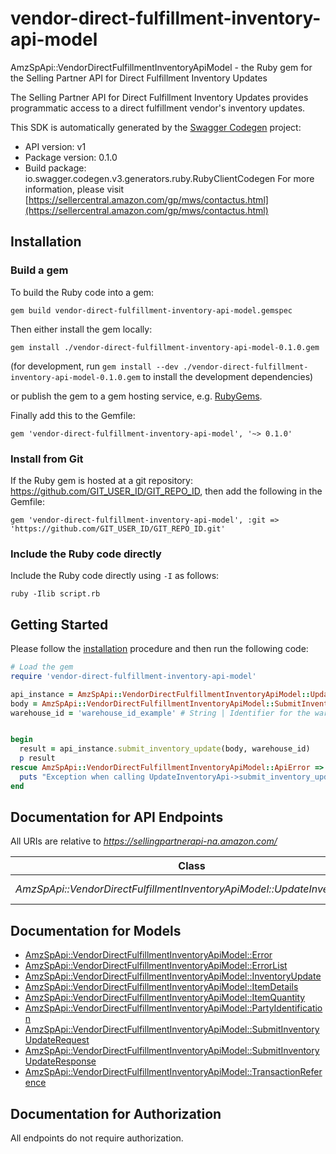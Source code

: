 # vendor-direct-fulfillment-inventory-api-model

AmzSpApi::VendorDirectFulfillmentInventoryApiModel - the Ruby gem for the Selling Partner API for Direct Fulfillment Inventory Updates

The Selling Partner API for Direct Fulfillment Inventory Updates provides programmatic access to a direct fulfillment vendor's inventory updates.

This SDK is automatically generated by the [Swagger Codegen](https://github.com/swagger-api/swagger-codegen) project:

- API version: v1
- Package version: 0.1.0
- Build package: io.swagger.codegen.v3.generators.ruby.RubyClientCodegen
For more information, please visit [https://sellercentral.amazon.com/gp/mws/contactus.html](https://sellercentral.amazon.com/gp/mws/contactus.html)

## Installation

### Build a gem

To build the Ruby code into a gem:

```shell
gem build vendor-direct-fulfillment-inventory-api-model.gemspec
```

Then either install the gem locally:

```shell
gem install ./vendor-direct-fulfillment-inventory-api-model-0.1.0.gem
```
(for development, run `gem install --dev ./vendor-direct-fulfillment-inventory-api-model-0.1.0.gem` to install the development dependencies)

or publish the gem to a gem hosting service, e.g. [RubyGems](https://rubygems.org/).

Finally add this to the Gemfile:

    gem 'vendor-direct-fulfillment-inventory-api-model', '~> 0.1.0'

### Install from Git

If the Ruby gem is hosted at a git repository: https://github.com/GIT_USER_ID/GIT_REPO_ID, then add the following in the Gemfile:

    gem 'vendor-direct-fulfillment-inventory-api-model', :git => 'https://github.com/GIT_USER_ID/GIT_REPO_ID.git'

### Include the Ruby code directly

Include the Ruby code directly using `-I` as follows:

```shell
ruby -Ilib script.rb
```

## Getting Started

Please follow the [installation](#installation) procedure and then run the following code:
```ruby
# Load the gem
require 'vendor-direct-fulfillment-inventory-api-model'

api_instance = AmzSpApi::VendorDirectFulfillmentInventoryApiModel::UpdateInventoryApi.new
body = AmzSpApi::VendorDirectFulfillmentInventoryApiModel::SubmitInventoryUpdateRequest.new # SubmitInventoryUpdateRequest | 
warehouse_id = 'warehouse_id_example' # String | Identifier for the warehouse for which to update inventory.


begin
  result = api_instance.submit_inventory_update(body, warehouse_id)
  p result
rescue AmzSpApi::VendorDirectFulfillmentInventoryApiModel::ApiError => e
  puts "Exception when calling UpdateInventoryApi->submit_inventory_update: #{e}"
end
```

## Documentation for API Endpoints

All URIs are relative to *https://sellingpartnerapi-na.amazon.com/*

Class | Method | HTTP request | Description
------------ | ------------- | ------------- | -------------
*AmzSpApi::VendorDirectFulfillmentInventoryApiModel::UpdateInventoryApi* | [**submit_inventory_update**](docs/UpdateInventoryApi.md#submit_inventory_update) | **POST** /vendor/directFulfillment/inventory/v1/warehouses/{warehouseId}/items | 

## Documentation for Models

 - [AmzSpApi::VendorDirectFulfillmentInventoryApiModel::Error](docs/Error.md)
 - [AmzSpApi::VendorDirectFulfillmentInventoryApiModel::ErrorList](docs/ErrorList.md)
 - [AmzSpApi::VendorDirectFulfillmentInventoryApiModel::InventoryUpdate](docs/InventoryUpdate.md)
 - [AmzSpApi::VendorDirectFulfillmentInventoryApiModel::ItemDetails](docs/ItemDetails.md)
 - [AmzSpApi::VendorDirectFulfillmentInventoryApiModel::ItemQuantity](docs/ItemQuantity.md)
 - [AmzSpApi::VendorDirectFulfillmentInventoryApiModel::PartyIdentification](docs/PartyIdentification.md)
 - [AmzSpApi::VendorDirectFulfillmentInventoryApiModel::SubmitInventoryUpdateRequest](docs/SubmitInventoryUpdateRequest.md)
 - [AmzSpApi::VendorDirectFulfillmentInventoryApiModel::SubmitInventoryUpdateResponse](docs/SubmitInventoryUpdateResponse.md)
 - [AmzSpApi::VendorDirectFulfillmentInventoryApiModel::TransactionReference](docs/TransactionReference.md)

## Documentation for Authorization

 All endpoints do not require authorization.

